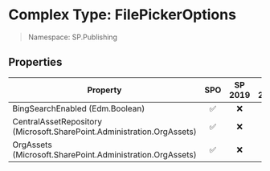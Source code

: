 # Complex Type: FilePickerOptions

> Namespace: SP.Publishing

## Properties

Property | SPO | SP 2019 | SP 2016 | SP 2013
----------|:---:|:-------:|:-------:|:-------:
BingSearchEnabled (Edm.Boolean) | ✅ | ❌ | ❌ | ❌
CentralAssetRepository (Microsoft.SharePoint.Administration.OrgAssets) | ✅ | ❌ | ❌ | ❌
OrgAssets (Microsoft.SharePoint.Administration.OrgAssets) | ✅ | ❌ | ❌ | ❌